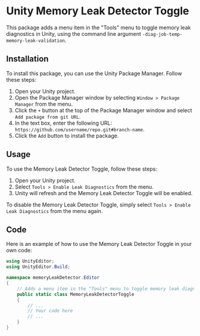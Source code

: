 # Unity Memory Leak Detector Toggle

This package adds a menu item in the "Tools" menu to toggle memory leak diagnostics in Unity, using the command line argument `-diag-job-temp-memory-leak-validation`.

## Installation

To install this package, you can use the Unity Package Manager. Follow these steps:

1. Open your Unity project.
2. Open the Package Manager window by selecting `Window > Package Manager` from the menu.
3. Click the `+` button at the top of the Package Manager window and select `Add package from git URL`.
4. In the text box, enter the following URL: `https://github.com/username/repo.git#branch-name`.
5. Click the `Add` button to install the package.

## Usage

To use the Memory Leak Detector Toggle, follow these steps:

1. Open your Unity project.
2. Select `Tools > Enable Leak Diagnostics` from the menu.
3. Unity will refresh and the Memory Leak Detector Toggle will be enabled.

To disable the Memory Leak Detector Toggle, simply select `Tools > Enable Leak Diagnostics` from the menu again.

## Code

Here is an example of how to use the Memory Leak Detector Toggle in your own code:

```csharp
using UnityEditor;
using UnityEditor.Build;

namespace memoryLeakDetector.Editor
{
    // Adds a menu item in the "Tools" menu to toggle memory leak diagnostics
    public static class MemoryLeakDetectorToggle
    {
        // ...
        // Your code here
        // ...
    }
}
